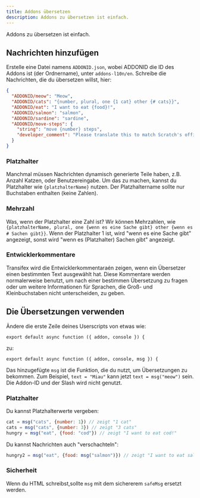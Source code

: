 ```yaml
---
title: Addons übersetzen
description: Addons zu übersetzen ist einfach.
---
```

Addons zu übersetzen ist einfach.

## Nachrichten hinzufügen
Erstelle eine Datei namens `ADDONID.json`, wobei ADDONID die ID des Addons ist (der Ordnername), unter `addons-l10n/en`. Schreibe die Nachrichten, die du übersetzen willst, hier:

```json
{
  "ADDONID/meow": "Meow",
  "ADDONID/cats": "{number, plural, one {1 cat} other {# cats}}",
  "ADDONID/eat": "I want to eat {food}!",
  "ADDONID/salmon": "salmon",
  "ADDONID/sardine": "sardine",
  "ADDONID/move-steps": {
    "string": "move {number} steps",
    "developer_comment": "Please translate this to match Scratch's official translation for the block."
  }
}
```

### Platzhalter
Manchmal müssen Nachrichten dynamisch generierte Teile haben, z.B. Anzahl Katzen, oder Benutzereingabe. Um das zu machen, kannst du Platzhalter wie `{platzhalterName}` nutzen. Der Platzhaltername sollte nur Buchstaben enthalten (keine Zahlen).

### Mehrzahl
Was, wenn der Platzhalter eine Zahl ist? Wir können Mehrzahlen, wie `{platzhalterName, plural, one {wenn es eine Sache gibt} other {wenn es # Sachen gibt}}`. Wenn der Platzhalter 1 ist, wird "wenn es eine Sache gibt" angezeigt, sonst wird "wenn es (Platzhalter) Sachen gibt" angezeigt.

### Entwicklerkommentare

Transifex wird die Entwicklerkommentaraén zeigen, wenn ein Übersetzer einen bestimmten Text ausgewählt hat. Diese Kommentare werden normalerweise benutzt, um nach einer bestimmen Übersetzung zu fragen oder um weitere Informationen für Sprachen, die Groß- und Kleinbuchstaben nicht unterscheiden, zu geben.

## Die Übersetzungen verwenden
Ändere die erste Zeile deines Userscripts von etwas wie:
```
export default async function ({ addon, console }) {
```

zu:
```
export default async function ({ addon, console, msg }) {
```

Das hinzugefügte `msg` ist die Funktion, die du nutzt, um Übersetzungen zu bekommen. Zum Beispiel, `text = "Miau"` kann jetzt `text = msg("meow")` sein. Die Addon-ID und der Slash wird nicht genutzt.

### Platzhalter
Du kannst Platzhalterwerte vergeben:
```js
cat = msg("cats", {number: 1}) // zeigt "1 cat"
cats = msg("cats", {number: 3}) // zeigt "3 cats"
hungry = msg("eat", {food: "cod"}) // zeigt "I want to eat cod!"
```

Du kannst Nachrichten auch "verschachteln":
```js
hungry2 = msg("eat", {food: msg("salmon")}) // zeigt "I want to eat salmon!"
```

### Sicherheit
Wenn du HTML schreibst,sollte `msg` mit dem sichererem `safeMsg` ersetzt werden.
